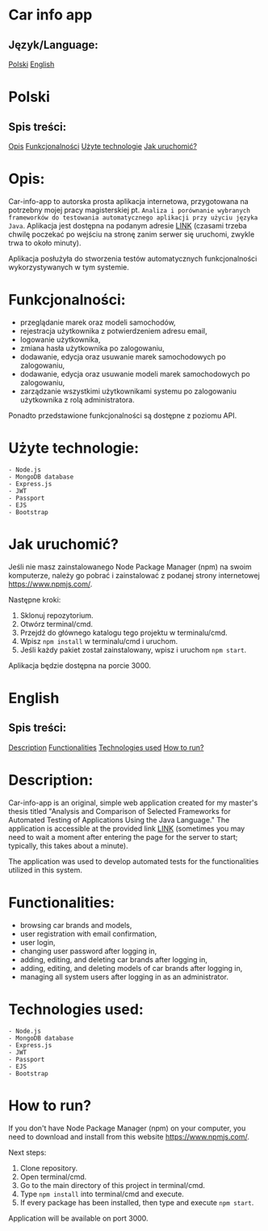 # Car info app

## Język/Language:
[Polski](#polski)
[English](#english)

# Polski

## Spis treści:
[Opis](#opis)
[Funkcjonalności](#funkcjonalności)
[Użyte technologie](#użyte-technologie)
[Jak uruchomić?](#jak-uruchomić?)

# Opis:
Car-info-app to autorska prosta aplikacja internetowa, przygotowana na potrzebny mojej pracy magisterskiej pt. `Analiza i porównanie wybranych frameworków do testowania automatycznego aplikacji przy użyciu języka Java`. Aplikacja jest dostępna na podanym adresie [LINK](https://car-info-app.onrender.com/) (czasami trzeba chwilę poczekać po wejściu na stronę zanim serwer się uruchomi, zwykle trwa to około minuty).

Aplikacja posłużyła do stworzenia testów automatycznych funkcjonalności wykorzystywanych w tym systemie.

# Funkcjonalności:
-	przeglądanie marek oraz modeli samochodów,
-	rejestracja użytkownika z potwierdzeniem adresu email,
-	logowanie użytkownika,
-	zmiana hasła użytkownika po zalogowaniu,
-	dodawanie, edycja oraz usuwanie marek samochodowych po zalogowaniu,
-	dodawanie, edycja oraz usuwanie modeli marek samochodowych 
po zalogowaniu,
-	zarządzanie wszystkimi użytkownikami systemu po zalogowaniu użytkownika z rolą administratora.

Ponadto przedstawione funkcjonalności są dostępne z poziomu API.

# Użyte technologie:
```
- Node.js
- MongoDB database
- Express.js
- JWT
- Passport
- EJS
- Bootstrap
```

# Jak uruchomić?
Jeśli nie masz zainstalowanego Node Package Manager (npm) na swoim komputerze, należy go pobrać i zainstalować z podanej strony internetowej https://www.npmjs.com/.


Następne kroki:
1. Sklonuj repozytorium.
2. Otwórz terminal/cmd.
3. Przejdź do głównego katalogu tego projektu w terminalu/cmd.
4. Wpisz `npm install` w terminalu/cmd i uruchom.
5. Jeśli każdy pakiet został zainstalowany, wpisz i uruchom `npm start`.

Aplikacja będzie dostępna na porcie 3000.

# English

## Spis treści:
[Description](#description)
[Functionalities](#functionalities)
[Technologies used](#technologies-used)
[How to run?](#how-to-run?)

# Description:
Car-info-app is an original, simple web application created for my master's thesis titled "Analysis and Comparison of Selected Frameworks for Automated Testing of Applications Using the Java Language." The application is accessible at the provided link [LINK](https://car-info-app.onrender.com/) (sometimes you may need to wait a moment after entering the page for the server to start; typically, this takes about a minute).

The application was used to develop automated tests for the functionalities utilized in this system.

# Functionalities:
- browsing car brands and models,
- user registration with email confirmation,
- user login,
- changing user password after logging in,
- adding, editing, and deleting car brands after logging in,
- adding, editing, and deleting models of car brands after logging in,
- managing all system users after logging in as an administrator.


# Technologies used:
```
- Node.js
- MongoDB database
- Express.js
- JWT
- Passport
- EJS
- Bootstrap
```

# How to run?
If you don't have Node Package Manager (npm) on your computer, you need to download and install from this website https://www.npmjs.com/.

Next steps:
1. Clone repository.
2. Open terminal/cmd.
3. Go to the main directory of this project in terminal/cmd.
4. Type `npm install` into terminal/cmd and execute.
5. If every package has been installed, then type and execute `npm start`.

Application will be available on port 3000.
